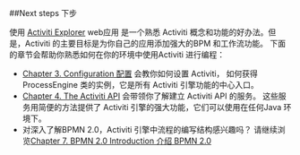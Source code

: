 ##Next steps 下步

使用 [Activiti Explorer]() web应用 是一个熟悉 Activiti 概念和功能的好办法。但是，Activiti 的主要目标是为你自己的应用添加强大的BPM 和工作流功能。 下面的章节会帮助你熟悉如何在你的环境中使用Activiti 进行编程：

* [Chapter 3. Configuration 配置](https://github.com/waylau/activiti-5.x-user-guide/tree/master/Chapter%203.%20Configuration%20%E9%85%8D%E7%BD%AE) 会教你如何设置 Activiti， 如何获得 ProcessEngine 类的实例，它是所有 Activiti
引擎功能的中心入口。
* [Chapter 4. The Activiti API](https://github.com/waylau/activiti-5.x-user-guide/tree/master/Chapter%204.%20The%20Activiti%20API) 会带领你了解建立 Activiti API 的服务。 这些服务用简便的方法提供了 Activiti 引擎的强大功能，它们可以使用在任何Java 环境下。
* 对深入了解BPMN 2.0，Activiti 引擎中流程的编写结构感兴趣吗？ 请继续浏览[Chapter 7. BPMN 2.0 Introduction 介绍 BPMN 2.0](https://github.com/waylau/activiti-5.x-user-guide/tree/master/Chapter%207.%20BPMN%202.0%20Introduction%20%E4%BB%8B%E7%BB%8D%20BPMN%202.0)
